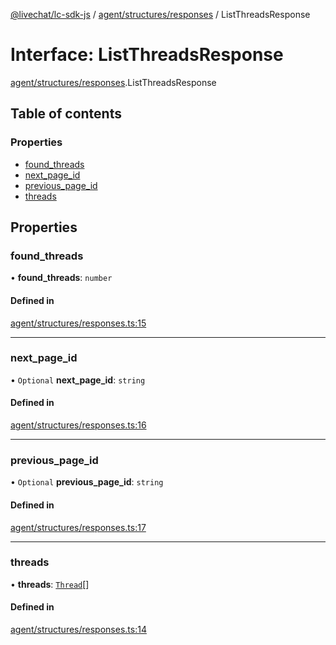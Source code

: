 [@livechat/lc-sdk-js](../README.md) / [agent/structures/responses](../modules/agent_structures_responses.md) / ListThreadsResponse

# Interface: ListThreadsResponse

[agent/structures/responses](../modules/agent_structures_responses.md).ListThreadsResponse

## Table of contents

### Properties

- [found\_threads](agent_structures_responses.ListThreadsResponse.md#found_threads)
- [next\_page\_id](agent_structures_responses.ListThreadsResponse.md#next_page_id)
- [previous\_page\_id](agent_structures_responses.ListThreadsResponse.md#previous_page_id)
- [threads](agent_structures_responses.ListThreadsResponse.md#threads)

## Properties

### found\_threads

• **found\_threads**: `number`

#### Defined in

[agent/structures/responses.ts:15](https://github.com/livechat/lc-sdk-js/blob/125a327/src/agent/structures/responses.ts#L15)

___

### next\_page\_id

• `Optional` **next\_page\_id**: `string`

#### Defined in

[agent/structures/responses.ts:16](https://github.com/livechat/lc-sdk-js/blob/125a327/src/agent/structures/responses.ts#L16)

___

### previous\_page\_id

• `Optional` **previous\_page\_id**: `string`

#### Defined in

[agent/structures/responses.ts:17](https://github.com/livechat/lc-sdk-js/blob/125a327/src/agent/structures/responses.ts#L17)

___

### threads

• **threads**: [`Thread`](agent_structures_structures.Thread.md)[]

#### Defined in

[agent/structures/responses.ts:14](https://github.com/livechat/lc-sdk-js/blob/125a327/src/agent/structures/responses.ts#L14)
